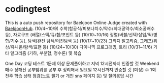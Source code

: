 # codingtest
This is a auto push repository for Baekjoon Online Judge created with [BaekjoonHub](https://github.com/BaekjoonHub/BaekjoonHub).
(10/4~10/9) 수학(합공식/피보나치수/약수/최대공약수/최소공배수 등), 자료구조 (배열/스택/큐/합/포인트 등)
(10/10~10/16) 정렬(버블/선택/삽입/퀵/병합/기수 등), 탐색(완전 탐색/이진탐색 등)
(10/17~10/23) 그리디 알고리즘, 그래프(위상/유니온/탐색/표현 등)
(10/24~10/30) 다이나믹 프로그래밍, 트리
(10/31~11/6) 기타 알고리즘 (기하, 부분합, 정수론) 및 복습


One Day
코딩 테스트 1문제 이상 문제풀이하고 저녁 12시전까지 인증할 것
Weekend
매주 정해진 공부범위를 공부 후 정리해서 일요일 12시전까지 인증할 것
(미정) 주 1회 전주 학습 상태 점검(노트 필기 or 개인 sns 페이지 등) 및 질의응답 시간
